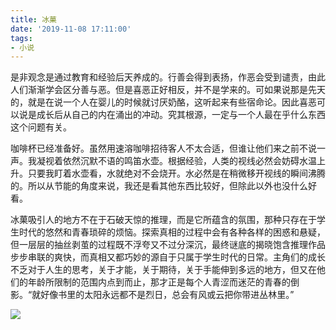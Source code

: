 ```yaml
---
title: 冰菓
date: '2019-11-08 17:11:00'
tags: 
- 小说
---
```


是非观念是通过教育和经验后天养成的。行善会得到表扬，作恶会受到谴责，由此人们渐渐学会区分善与恶。但是喜恶正好相反，并不是学来的。可如果说那是先天的，就是在说一个人在婴儿的时候就讨厌奶酪，这听起来有些宿命论。因此喜恶可以说是成长后从自己的内在涌出的冲动。究其根源，一定与一个人最在乎什么东西这个问题有关。

咖啡杯已经准备好。虽然用速溶咖啡招待客人不太合适，但谁让他们来之前不说一声。我凝视着依然沉默不语的鸣笛水壶。根据经验，人类的视线必然会妨碍水温上升。只要我盯着水壶看，水就绝对不会烧开。水必然是在稍微移开视线的瞬间沸腾的。所以从节能的角度来说，我还是看其他东西比较好，但除此以外也没什么好看。

冰菓吸引人的地方不在于石破天惊的推理，而是它所蕴含的氛围，那种只存在于学生时代的悠然和青春琐碎的烦恼。探索真相的过程中会有各种各样的困惑和悬疑，但一层层的抽丝剥茧的过程既不浮夸又不过分深沉，最终谜底的揭晓饱含推理作品步步串联的爽快，而真相又都巧妙的源自于只属于学生时代的日常。主角们的成长不乏对于人生的思考，关于才能，关于期待，关于手能伸到多远的地方，但又在他们的年龄所限制的范围内点到而止，那才正是每个人青涩而迷茫的青春的倒影。“就好像书里的太阳永远都不是烈日，总会有风或云把你带进丛林里。”

![](冰菓\01.jpg)